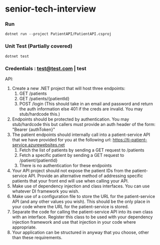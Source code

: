 # senior-tech-interview

### Run
`dotnet run --project PatientAPI/PatientAPI.csproj`

### Unit Test (Partially covered)
`dotnet test`

### Credentials : test@test.com | test

API:
1. Create a new .NET project that will host three endpoints:
   1. GET /patients
   2. GET /patients/{patientId}
   3. POST /login (This should take in an email and password and return the auth information else 401 if the creds are invalid. You may stub/hardcode this.)
2. Endpoints should be protected by authentication. You may stub/hardcode this but callers must provide an auth header of the form: "Bearer {authToken}"
3. The patient endpoints should internally call into a patient-service API that we have provided for you at the following url: https://ti-patient-service.azurewebsites.net
   1. Fetch the list of patients by sending a GET request to /patients
   2. Fetch a specific patient by sending a GET request to /patient/{patientId}
   3. There is no authentication for these endpoints
4. Your API project should not expose the patient IDs from the patient-service API. Provide an alternative method of addressing specific patients that your front end will use when calling your API.
5. Make use of dependency injection and class interfaces. You can use whatever DI framework you wish.
6. Make use of a configuration file to store the URL for the patient-service API (and any other values you wish). This should be the only place in your code where the URL for the patient-service is stored.
7. Separate the code for calling the patient-service API into its own class with an interface. Register this class to be used with your dependency injection framework and use that injection in your code where appropriate.
8. Your application can be structured in anyway that you choose, other than these requirements.  
